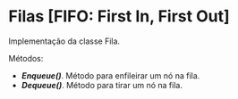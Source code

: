 # Filas [FIFO: First In, First Out]
 Implementação da classe Fila.
 
Métodos:

* _**Enqueue()**_. Método para enfileirar um nó na fila.
* _**Dequeue()**_. Método para tirar um nó na fila.

